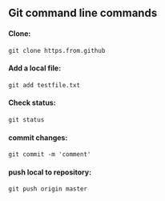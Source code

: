 ## Git command line commands

#### Clone: 
~~~
git clone https.from.github
~~~
#### Add a local file: 
~~~
git add testfile.txt
~~~
#### Check status: 
~~~
git status
~~~
#### commit changes:  
~~~
git commit -m 'comment'
~~~
#### push local to repository:  
~~~
git push origin master 
~~~


